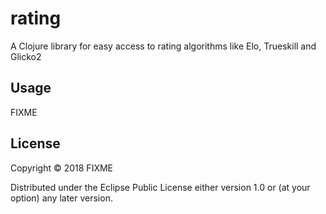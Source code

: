 # rating

A Clojure library for easy access to rating algorithms like Elo, Trueskill and Glicko2

## Usage

FIXME

## License

Copyright © 2018 FIXME

Distributed under the Eclipse Public License either version 1.0 or (at
your option) any later version.
